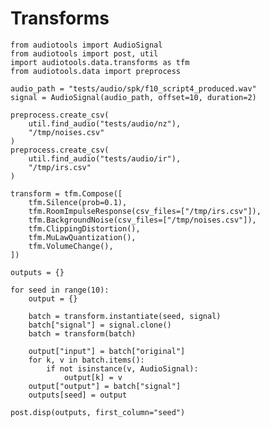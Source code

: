 # Transforms

<!-- ## Running this notebook

This notebook creates a model card for a specified model checkpoint. To run
this notebook, you must ensure that `pandoc` and `codebraid` are installed:

```
# https://pandoc.org/installing.html#linux
pip install codebraid
```

The notebook can be run and its output can be copy/pasted to Discourse via:

```
python -m audiotools.post --discourse notebooks/transforms.md > notebooks/transforms.exec.md
```

The contents of `fuzziness.exec.md` can then be copy-pasted to Discourse.
You can also view the contents without uploading to Discourse by outputting to HTML:

```
python -m audiotools.post notebooks/transforms.md > notebooks/transforms.html
```

Which you can then open in a browser to view. -->

```{.python .cb.nb show=code:none+rich_output+stdout:raw+stderr jupyter_kernel=python3}
from audiotools import AudioSignal
from audiotools import post, util
import audiotools.data.transforms as tfm
from audiotools.data import preprocess

audio_path = "tests/audio/spk/f10_script4_produced.wav"
signal = AudioSignal(audio_path, offset=10, duration=2)

preprocess.create_csv(
    util.find_audio("tests/audio/nz"),
    "/tmp/noises.csv"
)
preprocess.create_csv(
    util.find_audio("tests/audio/ir"),
    "/tmp/irs.csv"
)

transform = tfm.Compose([
    tfm.Silence(prob=0.1),
    tfm.RoomImpulseResponse(csv_files=["/tmp/irs.csv"]),
    tfm.BackgroundNoise(csv_files=["/tmp/noises.csv"]),
    tfm.ClippingDistortion(),
    tfm.MuLawQuantization(),
    tfm.VolumeChange(),
])

outputs = {}

for seed in range(10):
    output = {}

    batch = transform.instantiate(seed, signal)
    batch["signal"] = signal.clone()
    batch = transform(batch)

    output["input"] = batch["original"]
    for k, v in batch.items():
        if not isinstance(v, AudioSignal):
            output[k] = v
    output["output"] = batch["signal"]
    outputs[seed] = output

post.disp(outputs, first_column="seed")
```
